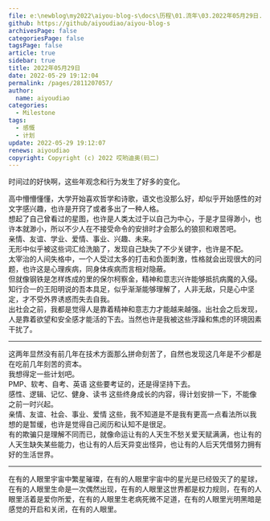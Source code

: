 ```yaml
---
file: e:\newblog\my2022\aiyou-blog-s\docs\历程\01.流年\03.2022年05月29日.md
github: https://github/aiyoudiao/aiyou-blog-s
archivesPage: false
categoriesPage: false
tagsPage: false
article: true
sidebar: true
title: 2022年05月29日
date: 2022-05-29 19:12:04
permalink: /pages/2811207057/
author: 
  name: aiyoudiao
categories: 
  - Milestone
tags: 
  - 感慨
  - 计划
update: 2022-05-29 19:12:07
renews: aiyoudiao
copyright: Copyright (c) 2022 哎哟迪奥(码二)
---
```


时间过的好快啊，这些年观念和行为发生了好多的变化。

<!-- more -->

高中懵懵懂懂，大学开始喜欢哲学和诗歌，语文也没那么好，却似乎开始感性的对文字感兴趣，也许是开窍了或者多出了一种人格。  
想起了自己曾看过的星图，也许是人类太过于以自己为中心，于是才显得渺小，也许本就渺小，所以不少人在不接受命令的安排时才会那么的狼狈和艰苦吧。  
亲情、友谊、学业、爱情、事业、兴趣、未来。  
无形中似乎被这些词汇给洗脑了，发现自己缺失了不少关键字，也许是不配。  
太宰治的人间失格中，一个人受过太多的打击和负面刺激，性格就会出现很大的问题，也许这是心理疾病，同身体疾病而言相对隐蔽。  
但就像钢铁是怎样炼成的里的保尔柯察金，精神和意志兴许能够抵抗病魔的入侵。  
知行合一的王阳明说的吾本具足，似乎渐渐能够理解了，人非无敌，只是心中坚定，才不受外界诱惑而失去自我。  
出社会之前，我都是觉得人是靠着精神和意志力才能越来越强。出社会之后发现，人是靠着欲望和安全感才能活的下去。当然也许是我被这些浮躁和焦虑的环境因素干扰了。  

---

这两年显然没有前几年在技术方面那么拼命刻苦了，自然也发现这几年是不少都是在吃前几年刻苦的资本。  
我想得定一些计划吧。  
PMP、软考、自考、英语 这些要考证的，还是得坚持下去。  
感性、逻辑、记忆、健身、读书 这些终身成长的内容，得计划安排一下，不能像之前一时兴起。  
亲情、友谊、社会、事业、爱情 这些，我不知道是不是我有更高一点看法所以我想的是暂缓，也许是觉得自己阅历和认知不是很足。  
有的欺骗只是理解不同而已，就像命运让有的人天生不愁关爱天赋满满，也让有的人天生缺失某些能力，也让有的人后天异变出怪异，也让有的人后天凭借努力拥有好的生活世界。  

---

在有的人眼里宇宙中繁星璀璨，在有的人眼里宇宙中的星光是已经毁灭了的星球，在有的人眼里生命是一次偶然出现，在有的人眼里这世界都是权力规则，在有的人眼里活着是爱你所爱，在有的人眼里生老病死微不足道，在有的人眼里光明黑暗是感觉的开启和关闭，在有的人眼里。